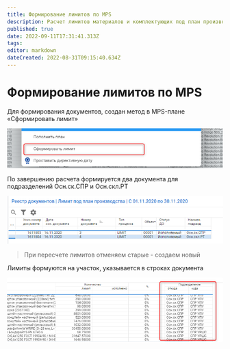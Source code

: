 ```yaml
---
title: Формирование лимитов по MPS
description: Расчет лимитов материалов и комплектующих под план производства
published: true
date: 2022-09-11T17:31:41.313Z
tags: 
editor: markdown
dateCreated: 2022-08-31T09:15:40.634Z
---
```


# Формирование лимитов по MPS

Для формирования документов, создан метод в MPS-плане «Сформировать лимит»

![](<../../../assets/0 (75).png>)

По завершению расчета формируется два документа для подразделений Осн.ск.СПР и Осн.скл.РТ

![](<../../../assets/1 (40).png>)


>При пересчете лимитов отменяем старые - создаем новый

Лимиты формуются на участок, указывается в строках документа

![](<../../../assets/2 (101).png>)
